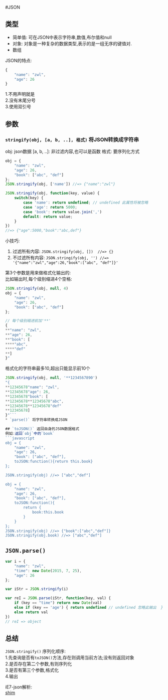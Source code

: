 #JSON

## 类型
* 简单值: 可在JSON中表示字符串,数值,布尔值和null
* 对象: 对象是一种复杂的数据类型,表示的是一组无序的键值对.  
* 数组  

JSON的特点:
```javascript
{
	"name": "zwl",
	"age": 26
}
```
1.不用声明就是  
2.没有末尾分号  
3.使用双引号  

## 参数  
### `stringify(obj, [a, b, ..], 格式)` 将JSON转换成字符串
obj: json数据
[a, b, ..]: 非过滤内容,也可以是函数
格式: 要序列化方式 

```javascript
obj = {
	"name": "zwl",
	"age": 26,
	"book": ["abc", "def"]
};
JSON.stringify(obj, ['name']) //=> {"name":"zwl"} 

JSON.stringify(obj, function(key, value) {
	switch(key) {
		case 'name': return undefined; // undefined 此属性将被忽略
		case 'age': return 5000;
		case 'book': return value.join(',')
		default: return value;
	}
}) 
//=> {"age":5000,"book":"abc,def"}
```
小技巧:  
1. 过滤所有内容: `JSON.stringify(obj, [])  //=> {}`  
2. 不过滤所有内容: `JSON.stringify(obj, '') //=> '{"name":"zwl","age":26,"book":["abc", "def"]}'`  


第3个参数是用来做格式化输出的:  
比如输出时,每个级别缩进4个空格:  
```javascript
JSON.stringify(obj, null, 4)  
obj = {
	"name": "zwl",
	"age": 26,
	"book": ["abc", "def"]
};

// 每个级别缩进前加'**'
{
**"name": "zwl",
**"age": 26,
**"book": [
****"abc",
****"def"
**]
}"  
```

格式化的字符串最多10,超出只能显示前10个
```javascript
JSON.stringify(obj, null, '**1234567890')
"{
**12345678"name": "zwl",
**12345678"age": 26,
**12345678"book": [
**12345678**12345678"abc",
**12345678**12345678"def"
**12345678]
}"```
* `parse()` 将字符串转换成JSON  

## `toJSON()` 返回自身的JSON数据格式
例如:返回`obj`中的`book` 
​```javascript 
obj = {
	"name": "zwl",
	"age": 26,
	"book": ["abc", "def"],
	toJSON:function(){return this.book}
};

JSON.stringify(obj) //=> ["abc","def"] 

obj = {
	"name": "zwl",
	"age": 26,
	"book": ["abc", "def"],
	toJSON:function(){
		return {
			book:this.book
		}
	}
};
JSON.stringify(obj) //=> {"book":["abc","def"]}  
JSON.stringify(obj.book) //=> ["abc","def"]  
```

## `JSON.parse()` 

```javascript
var i = {
	"name": "zwl",
	"time": new Date(2015, 7, 25),
	"age": 26
};

var iStr = JSON.stringify(i)

var reI = JSON.parse(iStr, function(key, val) {
	if (key == "time") return new Date(val)
	else if (key == 'age') { return undefined // undefined 忽略此输出  }  
	else return val
})
// reI => object  
```

## 总结  
`JSON.stringify()` 序列化顺序:  
1.先查询是否有`toJSON()`方法,存在则调用当前方法;没有则返回对象  
2.是否存在第二个参数,有则序列化  
3.是否有第三个参数,格式化  
4.输出  


iE7-json解析:  
[shim](https://github.com/douglascrockford/JSON-js)